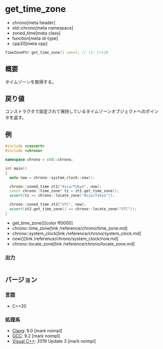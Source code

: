 # get_time_zone
* chrono[meta header]
* std::chrono[meta namespace]
* zoned_time[meta class]
* function[meta id-type]
* cpp20[meta cpp]

```cpp
TimeZonePtr get_time_zone() const; // (1) C++20
```

## 概要
タイムゾーンを取得する。


## 戻り値
コンストラクタで設定されて保持しているタイムゾーンオブジェクトへのポインタを返す。


## 例
```cpp example
#include <cassert>
#include <chrono>

namespace chrono = std::chrono;

int main()
{
  auto now = chrono::system_clock::now();

  chrono::zoned_time zt1{"Asia/Tokyo", now};
  const chrono::time_zone* tz = zt1.get_time_zone();
  assert(tz == chrono::locate_zone("Asia/Tokyo"));

  chrono::zoned_time zt2{"UTC", now};
  assert(zt2.get_time_zone() == chrono::locate_zone("UTC"));
}
```
* get_time_zone()[color ff0000]
* chrono::time_zone[link /reference/chrono/time_zone.md]
* chrono::system_clock[link /reference/chrono/system_clock.md]
* now()[link /reference/chrono/system_clock/now.md]
* chrono::locate_zone[link /reference/chrono/locate_zone.md]

### 出力
```
```

## バージョン
### 言語
- C++20

### 処理系
- [Clang](/implementation.md#clang): 9.0 [mark noimpl]
- [GCC](/implementation.md#gcc): 9.2 [mark noimpl]
- [Visual C++](/implementation.md#visual_cpp): 2019 Update 3 [mark noimpl]
